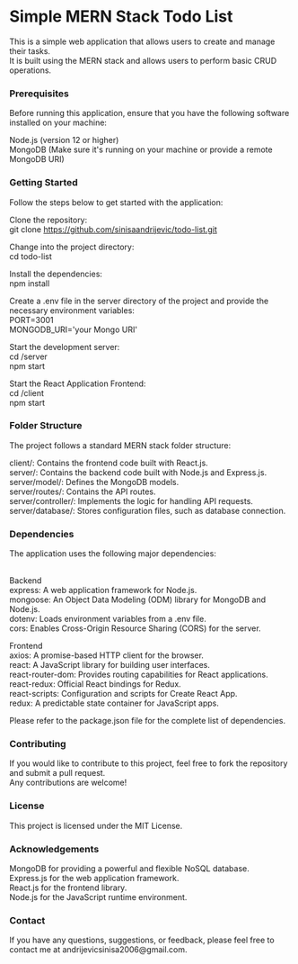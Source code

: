<h1>Simple MERN Stack Todo List</h1>

This is a simple web application that allows users to create and manage their tasks. 
<br/>It is built using the MERN stack and allows users to perform basic CRUD operations.

<h3>Prerequisites</h3>

Before running this application, ensure that you have the following software installed on your machine:

Node.js (version 12 or higher)<br/>
MongoDB (Make sure it's running on your machine or provide a remote MongoDB URI)

<h3>Getting Started</h3>

Follow the steps below to get started with the application:

Clone the repository: 
<br/>git clone https://github.com/sinisaandrijevic/todo-list.git

Change into the project directory: 
<br/>cd todo-list

Install the dependencies:
<br/>npm install

Create a .env file in the server directory of the project and provide the necessary environment variables:
<br/>PORT=3001 
<br/>MONGODB_URI='your Mongo URI'

Start the development server: 
<br/>cd /server
<br/>npm start

Start the React Application Frontend:
<br/>cd /client
<br/>npm start

<h3>Folder Structure</h3>

The project follows a standard MERN stack folder structure:

client/: Contains the frontend code built with React.js.
<br/>server/: Contains the backend code built with Node.js and Express.js.
<br/>server/model/: Defines the MongoDB models.
<br/>server/routes/: Contains the API routes.
<br/>server/controller/: Implements the logic for handling API requests.
<br/>server/database/: Stores configuration files, such as database connection.

<h3>Dependencies</h3>
The application uses the following major dependencies:

<br/>Backend
<br/>express: A web application framework for Node.js.
<br/>mongoose: An Object Data Modeling (ODM) library for MongoDB and Node.js.
<br/>dotenv: Loads environment variables from a .env file.
<br/>cors: Enables Cross-Origin Resource Sharing (CORS) for the server.

Frontend
<br/>axios: A promise-based HTTP client for the browser.
<br/>react: A JavaScript library for building user interfaces.
<br/>react-router-dom: Provides routing capabilities for React applications.
<br/>react-redux: Official React bindings for Redux.
<br/>react-scripts: Configuration and scripts for Create React App.
<br/>redux: A predictable state container for JavaScript apps.

Please refer to the package.json file for the complete list of dependencies.

<h3>Contributing</h3>
If you would like to contribute to this project, feel free to fork the repository and submit a pull request.
<br/>Any contributions are welcome!

<h3>License</h3>
This project is licensed under the MIT License.

<h3>Acknowledgements</h3>
MongoDB for providing a powerful and flexible NoSQL database.
<br/>Express.js for the web application framework.
<br/>React.js for the frontend library.
<br/>Node.js for the JavaScript runtime environment.

<h3>Contact</h3>
If you have any questions, suggestions, or feedback, please feel free to contact me at andrijevicsinisa2006@gmail.com.
